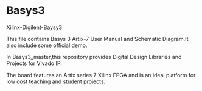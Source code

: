 # Basys3
Xilinx-Digilent-Baysy3

This file contains Basys 3 Artix-7 User Manual and Schematic Diagram.It also include some official demo.

In Basys3_master,this repository provides Digital Design Libraries and Projects for Vivado IP.

The board features an Artix series 7 Xilinx FPGA and is an ideal platform for low cost teaching and student projects.
